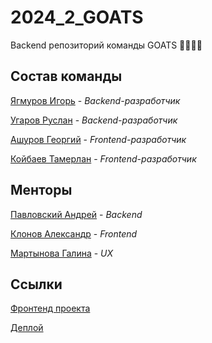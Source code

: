 # 2024_2_GOATS
Backend репозиторий команды GOATS 🐐🐐🐐🐐

## Состав команды

[Ягмуров Игорь](https://github.com/UnicoYal) - *Backend-разработчик*

[Угаров Руслан](https://github.com/Rusy13) - *Backend-разработчик*

[Ашуров Георгий](https://github.com/AshurovG) - *Frontend-разработчик*

[Койбаев Тамерлан](https://github.com/tkoibaev) - *Frontend-разработчик*

## Менторы

[Павловский Андрей](https://github.com/Starlexxx) - *Backend*

[Клонов Александр](https://www.youtube.com/watch?v=dQw4w9WgXcQ) - *Frontend*

[Мартынова Галина](https://www.youtube.com/watch?v=dQw4w9WgXcQ) - *UX*


## Ссылки

[Фронтенд проекта](https://github.com/frontend-park-mail-ru/2024_2_GOATS)

[Деплой](https://www.youtube.com/watch?v=dQw4w9WgXcQ)
